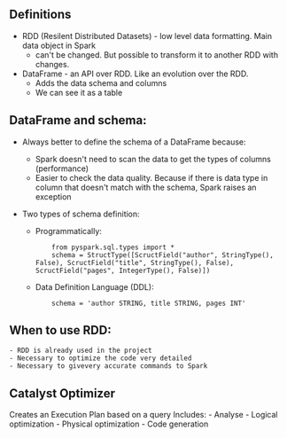 ## Definitions
* RDD (Resilent Distributed Datasets) - low level data formatting. Main data object in Spark
    - can't be changed. But possible to transform it to another RDD with changes.
* DataFrame - an API over RDD. Like an evolution over the RDD.
    - Adds the data schema and columns
    - We can see it as a table

## DataFrame and schema:
* Always better to define the schema of a DataFrame because:
    - Spark doesn't need to scan the data to get the types of columns (performance)
    - Easier to check the data quality. Because if there is data type in column that doesn't match with the schema, Spark raises an exception

* Two types of schema definition:
    - Programmatically:
        ```
            from pyspark.sql.types import *
            schema = StructType([ScructField("author", StringType(), False), ScructField("title", StringType(), False), ScructField("pages", IntegerType(), False)])
        ```
    - Data Definition Language (DDL):
        ```
            schema = 'author STRING, title STRING, pages INT'
        ```

## When to use RDD:
    - RDD is already used in the project
    - Necessary to optimize the code very detailed
    - Necessary to givevery accurate commands to Spark

## Catalyst Optimizer
Creates an Execution Plan based on a query
Includes:
    - Analyse
    - Logical optimization
    - Physical optimization
    - Code generation
